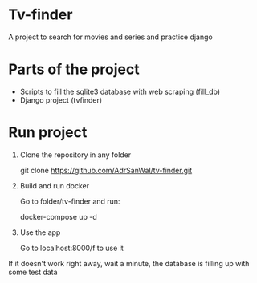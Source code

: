 Tv-finder
=
A project to search for movies and series and practice django


Parts of the project
=
* Scripts to fill the sqlite3 database with web scraping (fill_db)
* Django project (tvfinder)

Run project
=
1. Clone the repository in any folder

      git clone https://github.com/AdrSanWal/tv-finder.git

2. Build and run docker

      Go to folder/tv-finder and run:
      
      docker-compose up -d
  
3. Use the app
      
      Go to localhost:8000/f to use it
      
If it doesn't work right away, wait a minute, the database is filling up with some test data
